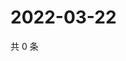 # 2022-03-22

共 0 条

<!-- BEGIN WEIBO -->
<!-- 最后更新时间 Tue Mar 22 2022 16:06:46 GMT+0800 (China Standard Time) -->

<!-- END WEIBO -->
